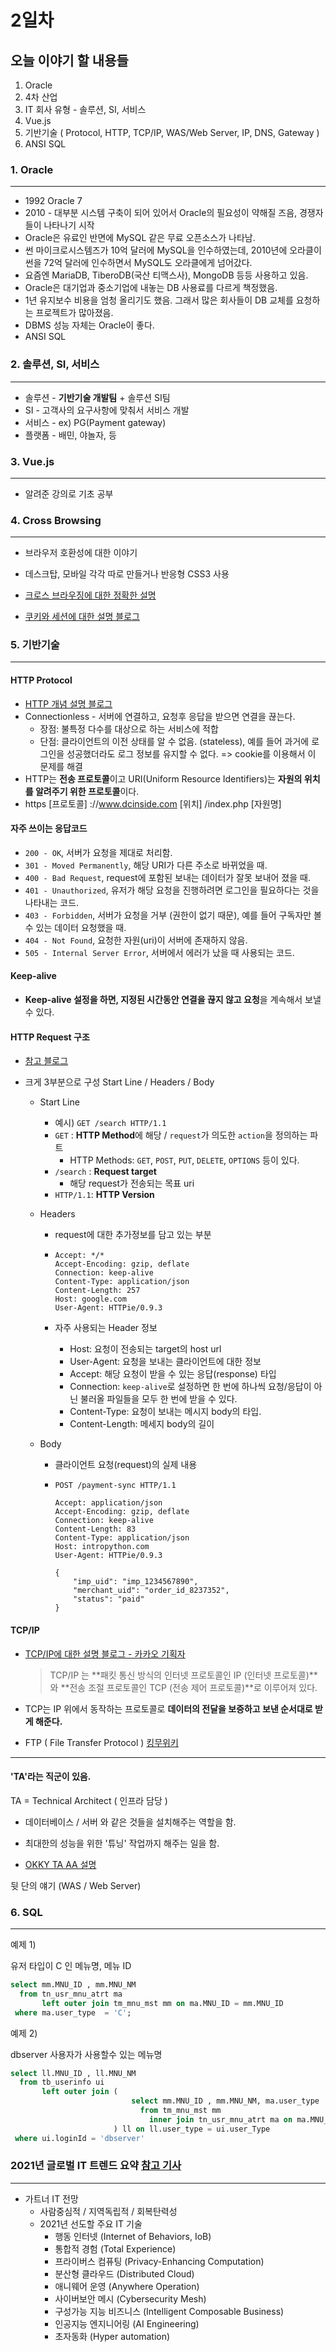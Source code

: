 

# 2일차



## 오늘 이야기 할 내용들



1. Oracle
2. 4차 산업
3. IT 회사 유형 - 솔루션, SI, 서비스
4. Vue.js
5. 기반기술 ( Protocol, HTTP, TCP/IP, WAS/Web Server, IP, DNS, Gateway )
6. ANSI SQL



### 1. Oracle

___



- 1992 Oracle 7
- 2010 - 대부분 시스템 구축이 되어 있어서 Oracle의 필요성이 약해질 즈음, 경쟁자들이 나타나기 시작
- Oracle은 유료인 반면에 MySQL 같은 무료 오픈소스가 나타남.
- 썬 마이크로시스템즈가 10억 달러에 MySQL을 인수하였는데, 2010년에 오라클이 썬을 72억 달러에 인수하면서 MySQL도 오라클에게 넘어갔다.
- 요즘엔 MariaDB, TiberoDB(국산 티맥스사), MongoDB 등등 사용하고 있음.
- Oracle은 대기업과 중소기업에 내놓는 DB 사용료를 다르게 책정했음.
- 1년 유지보수 비용을 엄청 올리기도 했음. 그래서 많은 회사들이 DB 교체를 요청하는 프로젝트가 많아졌음.
- DBMS 성능 자체는 Oracle이 좋다.
- ANSI SQL 



### 2. 솔루션, SI, 서비스

___



- 솔루션 - **기반기술 개발팀** + 솔루션 SI팀
- SI - 고객사의 요구사항에 맞춰서 서비스 개발
- 서비스 - ex) PG(Payment gateway)
- 플랫폼 - 배민, 야놀자, 등



### 3. Vue.js

___



- 알려준 강의로 기초 공부



### 4. Cross Browsing

___



- 브라우저 호환성에 대한 이야기
- 데스크탑, 모바일 각각 따로 만들거나 반응형 CSS3 사용
- [크로스 브라우징에 대한 정확한 설명](https://mulder21c.github.io/2019/01/30/what-is-cross-browsing/)

- [쿠키와 세션에 대한 설명 블로그](https://interconnection.tistory.com/74)



### 5. 기반기술

___



#### HTTP Protocol

- [HTTP 개념 설명 블로그](https://shlee0882.tistory.com/107)
- Connectionless - 서버에 연결하고, 요청후 응답을 받으면 연결을 끊는다.
  - 장점: 불특정 다수를 대상으로 하는 서비스에 적합
  - 단점: 클라이언트의 이전 상태를 알 수 없음. (stateless), 예를 들어 과거에 로그인을 성공했더라도 로그 정보를 유지할 수 없다. => cookie를 이용해서 이 문제를 해결
- HTTP는 **전송 프로토콜**이고 URI(Uniform Resource Identifiers)는 **자원의 위치를 알려주기 위한 프로토콜**이다.
- https [프로토콜] ://www.dcinside.com [위치] /index.php [자원명]



#### 자주 쓰이는 응답코드

- `200 - OK`, 서버가 요청을 제대로 처리함.
- `301 - Moved Permanently`, 해당 URI가 다른 주소로 바뀌었을 때.
- `400 - Bad Request`, request에 포함된 보내는 데이터가 잘못 보내어 졌을 때.
- `401 - Unauthorized`, 유저가 해당 요청을 진행하려면 로그인을 필요하다는 것을 나타내는 코드.
- `403 - Forbidden`, 서버가 요청을 거부 (권한이 없기 때문), 예를 들어 구독자만 볼 수 있는 데이터 요청했을 때.
- `404 - Not Found`, 요청한 자원(uri)이 서버에 존재하지 않음.
- `505 - Internal Server Error`, 서버에서 에러가 났을 때 사용되는 코드.



#### Keep-alive

- **Keep-alive 설정을 하면, 지정된 시간동안 연결을 끊지 않고 요청**을 계속해서 보낼 수 있다.



#### HTTP Request 구조

- [참고 블로그](https://velog.io/@teddybearjung/HTTP-%EA%B5%AC%EC%A1%B0-%EB%B0%8F-%ED%95%B5%EC%8B%AC-%EC%9A%94%EC%86%8C)

- 크게 3부분으로 구성 Start Line / Headers / Body

  - Start Line

    - 예시) `GET /search HTTP/1.1`
    - `GET` : **HTTP Method**에 해당 / `request`가 의도한 `action`을 정의하는 파트
      - HTTP Methods: `GET`, `POST`, `PUT`, `DELETE`, `OPTIONS` 등이 있다.
    - `/search` : **Request target**
      - 해당 request가 전송되는 목표 uri
    - `HTTP/1.1`: **HTTP Version**

  - Headers

    - request에 대한 추가정보를 담고 있는 부분

    - ```http
      Accept: */*
      Accept-Encoding: gzip, deflate
      Connection: keep-alive
      Content-Type: application/json
      Content-Length: 257
      Host: google.com
      User-Agent: HTTPie/0.9.3
      ```

    - 자주 사용되는 Header 정보

      - Host: 요청이 전송되는 target의 host url
      - User-Agent: 요청을 보내는 클라이언트에 대한 정보
      - Accept: 해당 요청이 받을 수 있는 응답(response) 타입
      - Connection: `keep-alive`로 설정하면 한 번에 하나씩 요청/응답이 아닌 불러올 파일들을 모두 한 번에 받을 수 있다.
      - Content-Type: 요청이 보내는 메시지 body의 타입.
      - Content-Length: 메세지 body의 길이

  - Body

    - 클라이언트 요청(request)의 실제 내용

    - ```http
      POST /payment-sync HTTP/1.1
      
      Accept: application/json
      Accept-Encoding: gzip, deflate
      Connection: keep-alive
      Content-Length: 83
      Content-Type: application/json
      Host: intropython.com
      User-Agent: HTTPie/0.9.3
      
      {
          "imp_uid": "imp_1234567890",
          "merchant_uid": "order_id_8237352",
          "status": "paid"
      }
      ```



#### TCP/IP

- [TCP/IP에 대한 설명 블로그 - 카카오 기획자](https://brunch.co.kr/@wangho/6)

  > TCP/IP 는 **패킷 통신 방식의 인터넷 프로토콜인 IP (인터넷 프로토콜)**와 **전송 조절 프로토콜인 TCP (전송 제어 프로토콜)**로 이루어져 있다.

- TCP는 IP 위에서 동작하는 프로토콜로 **데이터의 전달을 보증하고 보낸 순서대로 받게 해준다.**

- FTP ( File Transfer Protocol ) [킹무위키](https://namu.wiki/w/FTP)

---



#### 'TA'라는 직군이 있음.

TA = Technical Architect ( 인프라 담당 )

- 데이터베이스 / 서버 와 같은 것들을 설치해주는 역할을 함.
- 최대한의 성능을 위한 '튜닝' 작업까지 해주는 일을 함.

- [OKKY TA AA 설명](https://okky.kr/article/357033)



뒷 단의 얘기 (WAS / Web Server)



### 6. SQL

---



예제 1)

유저 타입이 C 인 메뉴명, 메뉴 ID

```sql
select mm.MNU_ID , mm.MNU_NM
  from tn_usr_mnu_atrt ma 
       left outer join tm_mnu_mst mm on ma.MNU_ID = mm.MNU_ID 
 where ma.user_type  = 'C';
```



예제 2)

dbserver 사용자가 사용할수 있는 메뉴명

```sql
select ll.MNU_ID , ll.MNU_NM
  from tb_userinfo ui 
       left outer join (
                           select mm.MNU_ID , mm.MNU_NM, ma.user_type
                             from tm_mnu_mst mm  
                               inner join tn_usr_mnu_atrt ma on ma.MNU_ID = mm.MNU_ID 
                       ) ll on ll.user_type = ui.user_Type 
 where ui.loginId = 'dbserver'
```



### 2021년 글로벌 IT 트렌드 요약 [참고 기사](https://news.kotra.or.kr/user/globalBbs/kotranews/782/globalBbsDataView.do?setIdx=243&dataIdx=185651)

___



- 가트너 IT 전망
  - 사람중심적 / 지역독립적 / 회복탄력성
  - 2021년 선도할 주요 IT 기술
    - 행동 인터넷 (Internet of Behaviors, IoB)
    - 통합적 경험 (Total Experience)
    - 프라이버스 컴퓨팅 (Privacy-Enhancing Computation)
    - 분산형 클라우드 (Distributed Cloud)
    - 애니웨어 운영 (Anywhere Operation)
    - 사이버보안 메시 (Cybersecurity Mesh)
    - 구성가능 지능 비즈니스 (Intelligent Composable Business)
    - 인공지능 엔지니어링 (AI Engineering)
    - 초자동화 (Hyper automation)



